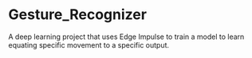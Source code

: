 # Gesture_Recognizer
A deep learning project that uses Edge Impulse to train a model to learn equating specific movement to a specific output. 
